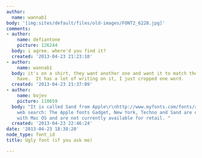 ```yaml
---
author:
  name: wannab1
body: '[img:sites/default/files/old-images/FONT2_6228.jpg]'
comments:
- author:
    name: defiantone
    picture: 126244
  body: i agree. where'd you find it?
  created: '2013-04-23 21:23:10'
- author:
    name: wannab1
  body: it's on a shirt, they want another one and want it to match the ones they
    have.  It has a lot of writing on it, I just cropped one word.
  created: '2013-04-23 21:37:09'
- author:
    name: bojev
    picture: 110659
  body: "It is called Sand from Apple\r\nhttp://www.myfonts.com/fonts/apple/sand/\r\n\r\nfrom
    web search: The Apple fonts Gadget, New York, Techno and Sand are only supplied
    with Mac OS and are not currently available for retail. "
  created: '2013-04-23 22:46:24'
date: '2013-04-23 18:38:20'
node_type: font_id
title: Ugly font (if you ask me)

---
```

